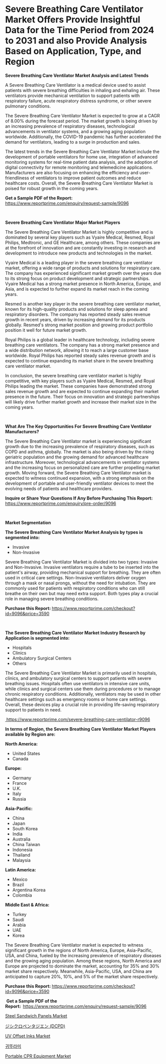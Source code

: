 <p><h1>Severe Breathing Care Ventilator Market Offers Provide Insightful Data for the Time Period from 2024 to 2031 and also Provide Analysis Based on Application, Type, and Region</h1></p><p><strong>Severe Breathing Care Ventilator Market Analysis and Latest Trends</strong></p>
<p><p>A Severe Breathing Care Ventilator is a medical device used to assist patients with severe breathing difficulties in inhaling and exhaling air. These ventilators provide mechanical ventilation to support patients with respiratory failure, acute respiratory distress syndrome, or other severe pulmonary conditions.</p><p>The Severe Breathing Care Ventilator Market is expected to grow at a CAGR of 8.00% during the forecast period. The market growth is being driven by an increasing prevalence of respiratory diseases, technological advancements in ventilator systems, and a growing aging population worldwide. Additionally, the COVID-19 pandemic has further accelerated the demand for ventilators, leading to a surge in production and sales.</p><p>The latest trends in the Severe Breathing Care Ventilator Market include the development of portable ventilators for home use, integration of advanced monitoring systems for real-time patient data analysis, and the adoption of digital connectivity for remote monitoring and telemedicine applications. Manufacturers are also focusing on enhancing the efficiency and user-friendliness of ventilators to improve patient outcomes and reduce healthcare costs. Overall, the Severe Breathing Care Ventilator Market is poised for robust growth in the coming years.</p></p>
<p><strong>Get a Sample PDF of the Report:&nbsp;</strong> <a href="https://www.reportprime.com/enquiry/request-sample/9096">https://www.reportprime.com/enquiry/request-sample/9096</a></p>
<p>&nbsp;</p>
<p><strong>Severe Breathing Care Ventilator Major Market Players</strong></p>
<p><p>The Severe Breathing Care Ventilator Market is highly competitive and is dominated by several key players such as Vyaire Medical, Resmed, Royal Philips, Medtronic, and GE Healthcare, among others. These companies are at the forefront of innovation and are constantly investing in research and development to introduce new products and technologies in the market.</p><p>Vyaire Medical is a leading player in the severe breathing care ventilator market, offering a wide range of products and solutions for respiratory care. The company has experienced significant market growth over the years due to its strong focus on product development and strategic partnerships. Vyaire Medical has a strong market presence in North America, Europe, and Asia, and is expected to further expand its market reach in the coming years.</p><p>Resmed is another key player in the severe breathing care ventilator market, known for its high-quality products and solutions for sleep apnea and respiratory disorders. The company has reported steady sales revenue growth in recent years, driven by increasing demand for its products globally. Resmed's strong market position and growing product portfolio position it well for future market growth.</p><p>Royal Philips is a global leader in healthcare technology, including severe breathing care ventilators. The company has a strong market presence and a wide distribution network, allowing it to reach a large customer base worldwide. Royal Philips has reported steady sales revenue growth and is expected to continue expanding its market share in the severe breathing care ventilator market.</p><p>In conclusion, the severe breathing care ventilator market is highly competitive, with key players such as Vyaire Medical, Resmed, and Royal Philips leading the market. These companies have demonstrated strong sales revenue growth and are expected to continue expanding their market presence in the future. Their focus on innovation and strategic partnerships will likely drive further market growth and increase their market size in the coming years.</p></p>
<p>&nbsp;</p>
<p><strong>What Are The Key Opportunities For Severe Breathing Care Ventilator Manufacturers?</strong></p>
<p><p>The Severe Breathing Care Ventilator market is experiencing significant growth due to the increasing prevalence of respiratory diseases, such as COPD and asthma, globally. The market is also being driven by the rising geriatric population and the growing demand for advanced healthcare infrastructure. Moreover, technological advancements in ventilator systems and the increasing focus on personalized care are further propelling market growth. Moving forward, the Severe Breathing Care Ventilator market is expected to witness continued expansion, with a strong emphasis on the development of portable and user-friendly ventilator devices to meet the evolving needs of patients and healthcare providers.</p></p>
<p><strong>Inquire or Share Your Questions If Any Before Purchasing This Report:</strong> <a href="https://www.reportprime.com/enquiry/pre-order/9096">https://www.reportprime.com/enquiry/pre-order/9096</a></p>
<p>&nbsp;</p>
<p><strong>Market Segmentation</strong></p>
<p><strong>The Severe Breathing Care Ventilator Market Analysis by types is segmented into:</strong></p>
<p><ul><li>Invasive</li><li>Non-Invasive</li></ul></p>
<p><p>Severe Breathing Care Ventilator Market is divided into two types: Invasive and Non-Invasive. Invasive ventilators require a tube to be inserted into the patient's airway, providing mechanical support for breathing. They are often used in critical care settings. Non-Invasive ventilators deliver oxygen through a mask or nasal prongs, without the need for intubation. They are commonly used for patients with respiratory conditions who can still breathe on their own but may need extra support. Both types play a crucial role in managing severe breathing conditions.</p></p>
<p><strong>Purchase this Report:&nbsp;</strong><a href="https://www.reportprime.com/checkout?id=9096&price=3590">https://www.reportprime.com/checkout?id=9096&price=3590</a></p>
<p>&nbsp;</p>
<p><strong>The Severe Breathing Care Ventilator Market Industry Research by Application is segmented into:</strong></p>
<p><ul><li>Hospitals</li><li>Clinics</li><li>Ambulatory Surgical Centers</li><li>Others</li></ul></p>
<p><p>The Severe Breathing Care Ventilator Market is primarily used in hospitals, clinics, and ambulatory surgical centers to support patients with severe breathing issues. Hospitals often use ventilators in intensive care units, while clinics and surgical centers use them during procedures or to manage chronic respiratory conditions. Additionally, ventilators may be used in other healthcare settings such as emergency rooms or home care settings. Overall, these devices play a crucial role in providing life-saving respiratory support to patients in need.</p></p>
<p><a href="https://www.reportprime.com/severe-breathing-care-ventilator-r9096">&nbsp;https://www.reportprime.com/severe-breathing-care-ventilator-r9096</a></p>
<p><strong>In terms of Region, the Severe Breathing Care Ventilator Market Players available by Region are:</strong></p>
<p>
    <p> <strong> North America: </strong>
        <ul>
            <li>United States</li>
            <li>Canada</li>
        </ul>
        </p> 
    <p> <strong> Europe: </strong>
        <ul>
            <li>Germany</li>
            <li>France</li>
            <li>U.K.</li>
            <li>Italy</li>
            <li>Russia</li>
        </ul>
        </p> 
    <p> <strong> Asia-Pacific: </strong>
        <ul>
            <li>China</li>
            <li>Japan</li>
            <li>South Korea</li>
            <li>India</li>
            <li>Australia</li>
            <li>China Taiwan</li>
            <li>Indonesia</li>
            <li>Thailand</li>
            <li>Malaysia</li>
        </ul>
        </p> 
    <p> <strong> Latin America: </strong>
        <ul>
            <li>Mexico</li>
            <li>Brazil</li>
            <li>Argentina Korea</li>
            <li>Colombia</li>
        </ul>
        </p> 
    <p> <strong> Middle East & Africa: </strong>
        <ul>
            <li>Turkey</li>
            <li>Saudi</li>
            <li>Arabia</li>
            <li>UAE</li>
            <li>Korea</li>
        </ul>
    </p>
    </p>
<p><p>The Severe Breathing Care Ventilator market is expected to witness significant growth in the regions of North America, Europe, Asia-Pacific, USA, and China, fueled by the increasing prevalence of respiratory diseases and the growing aging population. Among these regions, North America and Europe are projected to dominate the market, accounting for 35% and 30% market share respectively. Meanwhile, Asia-Pacific, USA, and China are anticipated to capture 20%, 10%, and 5% of the market share respectively.</p></p>
<p><strong>Purchase this Report: </strong><a href="https://www.reportprime.com/checkout?id=9096&price=3590">https://www.reportprime.com/checkout?id=9096&price=3590</a></p>
<p>&nbsp;<strong>Get a Sample PDF of the Report:&nbsp;&nbsp;</strong><a href="https://www.reportprime.com/enquiry/request-sample/9096">https://www.reportprime.com/enquiry/request-sample/9096</a></p>
<p><strong></strong></p>
<p><p><a href="https://www.linkedin.com/pulse/steel-sandwich-panels-market-research-report-provides-critical-lv12e?trackingId=4kPuspUcJBymSRntkH0KrA%3D%3D">Steel Sandwich Panels Market</a></p><p><a href="https://github.com/dadanedu33/Market-Research-Report-List-1/blob/main/501867223355.md">ジシクロペンタジエン (DCPD)</a></p><p><a href="https://www.linkedin.com/pulse/uv-offset-inks-market-research-report-forecasted-period-from-ot8ce?trackingId=3aUvItOJrf1keyPXBicUUA%3D%3D">UV Offset Inks Market</a></p><p><a href="https://github.com/Hubertstyenger6685/Market-Research-Report-List-1/blob/main/754694421253.md">귀뚜라미</a></p><p><a href="https://github.com/Paul14Anderson63/Market-Research-Report-List-3/blob/main/portable-cpr-equipment-market.md">Portable CPR Equipment Market</a></p></p>